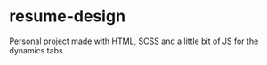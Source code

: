 # resume-design

Personal project made with HTML, SCSS and a little bit of JS for the dynamics tabs.
